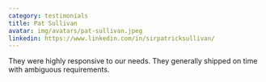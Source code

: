```yaml
---
category: testimonials
title: Pat Sullivan
avatar: img/avatars/pat-sullivan.jpeg
linkedin: https://www.linkedin.com/in/sirpatricksullivan/
---
```


They were highly responsive to our needs. They generally shipped on time with 
ambiguous requirements.
